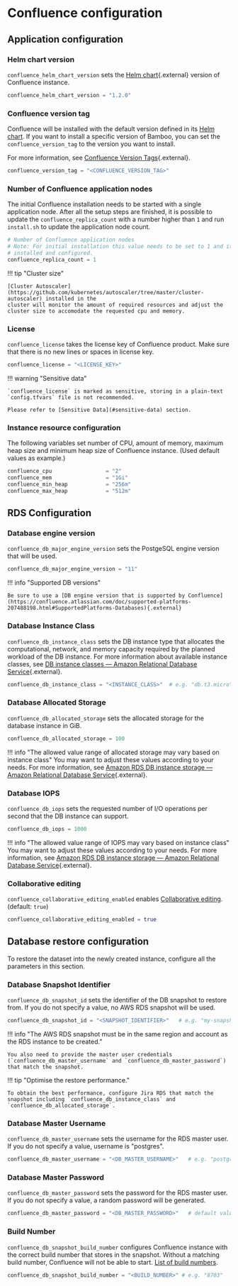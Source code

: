 # Confluence configuration

## Application configuration

### Helm chart version

`confluence_helm_chart_version` sets the [Helm chart](https://github.com/atlassian/data-center-helm-charts){.external} version of Confluence instance.

```terraform
confluence_helm_chart_version = "1.2.0"
```

### Confluence version tag

Confluence will be installed with the default version defined in its [Helm chart](https://github.com/atlassian/data-center-helm-charts/blob/7e7897dda093b174ce66b4294b0783663a4eddaf/src/main/charts/confluence/Chart.yaml#L6). If you want to install a specific version of Bamboo, you can set the `confluence_version_tag` to the version you want to install.

For more information, see [Confluence Version Tags](https://hub.docker.com/r/atlassian/confluence/tags){.external}.

```terraform
confluence_version_tag = "<CONFLUENCE_VERSION_TAG>"
```

### Number of Confluence application nodes

The initial Confluence installation needs to be started with a single application node. After all the setup steps
are finished, it is possible to update the `confluence_replica_count` with a number higher than `1` and run `install.sh` to update
the application node count.

```terraform
# Number of Confluence application nodes
# Note: For initial installation this value needs to be set to 1 and it can be changed only after Confluence is fully
# installed and configured.
confluence_replica_count = 1
```

!!! tip "Cluster size"

    [Cluster Autoscaler](https://github.com/kubernetes/autoscaler/tree/master/cluster-autoscaler) installed in the 
    cluster will monitor the amount of required resources and adjust the cluster size to accomodate the requested cpu and memory.

### License

`confluence_license` takes the license key of Confluence product. Make sure that there is no new lines or spaces in license key.

```terraform
confluence_license = "<LICENSE_KEY>"
```

!!! warning "Sensitive data"

    `confluence_license` is marked as sensitive, storing in a plain-text `config.tfvars` file is not recommended. 

    Please refer to [Sensitive Data](#sensitive-data) section.

### Instance resource configuration

The following variables set number of CPU, amount of memory, maximum heap size and minimum heap size of Confluence instance. (Used default values as example.)

```terraform
confluence_cpu                 = "2"
confluence_mem                 = "1Gi"
confluence_min_heap            = "256m"
confluence_max_heap            = "512m"
```

## RDS Configuration

### Database engine version

`confluence_db_major_engine_version` sets the PostgeSQL engine version that will be used.

```terraform
confluence_db_major_engine_version = "11" 
```

!!! info "Supported DB versions"

    Be sure to use a [DB engine version that is supported by Confluence](https://confluence.atlassian.com/doc/supported-platforms-207488198.html#SupportedPlatforms-Databases){.external} 

### Database Instance Class

`confluence_db_instance_class` sets the DB instance type that allocates the computational, network, and memory capacity required by the planned workload of the DB instance. For more information about available instance classes, see [DB instance classes — Amazon Relational Database Service](https://docs.aws.amazon.com/AmazonRDS/latest/UserGuide/Concepts.DBInstanceClass.html){.external}.

```terraform
confluence_db_instance_class = "<INSTANCE_CLASS>"  # e.g. "db.t3.micro"
```

### Database Allocated Storage

`confluence_db_allocated_storage` sets the allocated storage for the database instance in GiB.

```terraform
confluence_db_allocated_storage = 100 
```

!!! info "The allowed value range of allocated storage may vary based on instance class"
You may want to adjust these values according to your needs. For more information, see [Amazon RDS DB instance storage — Amazon Relational Database Service](https://docs.aws.amazon.com/AmazonRDS/latest/UserGuide/CHAP_Storage.html){.external}.

### Database IOPS

`confluence_db_iops` sets the requested number of I/O operations per second that the DB instance can support.

```terraform
confluence_db_iops = 1000
```

!!! info "The allowed value range of IOPS may vary based on instance class"
You may want to adjust these values according to your needs. For more information, see [Amazon RDS DB instance storage — Amazon Relational Database Service](https://docs.aws.amazon.com/AmazonRDS/latest/UserGuide/CHAP_Storage.html){.external}.

### Collaborative editing

`confluence_collaborative_editing_enabled` enables [Collaborative editing](https://confluence.atlassian.com/doc/collaborative-editing-858771779.html). (default: `true`)

```terraform
confluence_collaborative_editing_enabled = true
```

## Database restore configuration
To restore the dataset into the newly created instance, configure all the parameters in this section.

### Database Snapshot Identifier

`confluence_db_snapshot_id` sets the identifier of the DB snapshot to restore from. If you do not specify a value, no AWS RDS snapshot will be used.

```terraform
confluence_db_snapshot_id = "<SNAPSHOT_IDENTIFIER>"   # e.g. "my-snapshot"
```

!!! info "The AWS RDS snapshot must be in the same region and account as the RDS instance to be created."

    You also need to provide the master user credentials (`confluence_db_master_username` and `confluence_db_master_password`) that match the snapshot.

!!! tip "Optimise the restore performance."

    To obtain the best performance, configure Jira RDS that match the snapshot including `confluence_db_instance_class` and `confluence_db_allocated_storage`.

### Database Master Username

`confluence_db_master_username` sets the username for the RDS master user. If you do not specify a value, username is "postgres".

```terraform
confluence_db_master_username = "<DB_MASTER_USERNAME>"   # e.g. "postgres"
```

### Database Master Password

`confluence_db_master_password` sets the password for the RDS master user. If you do not specify a value, a random password will be generated.

```terraform
confluence_db_master_password = "<DB_MASTER_PASSWORD>"   # default value is null
```

### Build Number

`confluence_db_snapshot_build_number` configures Confluence instance with the correct build number that stores in the snapshot.
Without a matching build number, Confluence will not be able to start. 
[List of build numbers](https://developer.atlassian.com/server/confluence/confluence-build-information/).


```terraform
confluence_db_snapshot_build_number = "<BUILD_NUMBER>" # e.g. "8703"
```
